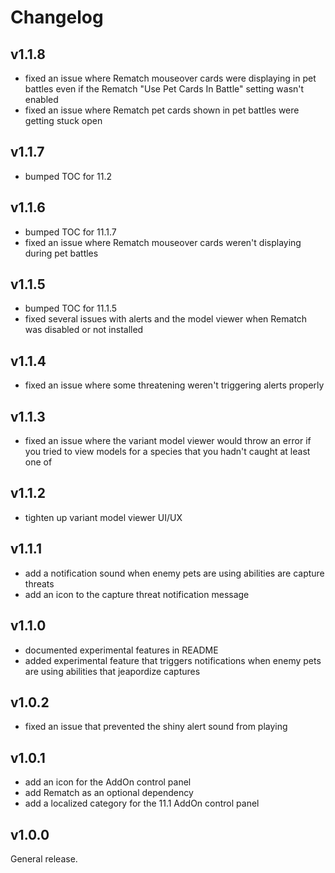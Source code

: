 # Changelog

## v1.1.8

- fixed an issue where Rematch mouseover cards were displaying in pet battles even if the Rematch "Use Pet Cards In Battle" setting wasn't enabled
- fixed an issue where Rematch pet cards shown in pet battles were getting stuck open

## v1.1.7

- bumped TOC for 11.2

## v1.1.6

- bumped TOC for 11.1.7
- fixed an issue where Rematch mouseover cards weren't displaying during pet battles

## v1.1.5

- bumped TOC for 11.1.5
- fixed several issues with alerts and the model viewer when Rematch was disabled or not installed

## v1.1.4

- fixed an issue where some threatening weren't triggering alerts properly

## v1.1.3

- fixed an issue where the variant model viewer would throw an error if you tried to view models for a species that you hadn't caught at least one of

## v1.1.2

- tighten up variant model viewer UI/UX

## v1.1.1

- add a notification sound when enemy pets are using abilities are capture threats
- add an icon to the capture threat notification message

## v1.1.0

- documented experimental features in README
- added experimental feature that triggers notifications when enemy pets are using abilities that jeapordize captures

## v1.0.2

- fixed an issue that prevented the shiny alert sound from playing

## v1.0.1

- add an icon for the AddOn control panel
- add Rematch as an optional dependency
- add a localized category for the 11.1 AddOn control panel

## v1.0.0

General release.
